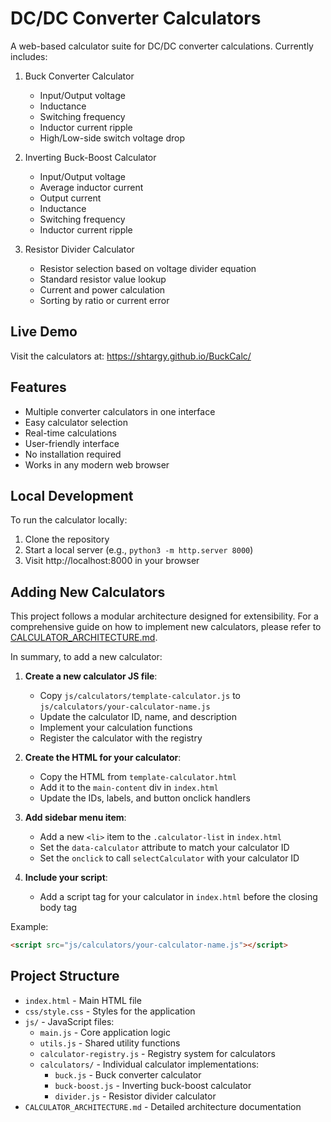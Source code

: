 # DC/DC Converter Calculators

A web-based calculator suite for DC/DC converter calculations. Currently includes:

1. Buck Converter Calculator
   - Input/Output voltage
   - Inductance
   - Switching frequency
   - Inductor current ripple
   - High/Low-side switch voltage drop

2. Inverting Buck-Boost Calculator
   - Input/Output voltage
   - Average inductor current
   - Output current
   - Inductance
   - Switching frequency
   - Inductor current ripple

3. Resistor Divider Calculator
   - Resistor selection based on voltage divider equation
   - Standard resistor value lookup
   - Current and power calculation
   - Sorting by ratio or current error

## Live Demo
Visit the calculators at: https://shtargy.github.io/BuckCalc/

## Features
- Multiple converter calculators in one interface
- Easy calculator selection
- Real-time calculations
- User-friendly interface
- No installation required
- Works in any modern web browser

## Local Development
To run the calculator locally:
1. Clone the repository
2. Start a local server (e.g., `python3 -m http.server 8000`)
3. Visit http://localhost:8000 in your browser

## Adding New Calculators

This project follows a modular architecture designed for extensibility. For a comprehensive guide on how to implement new calculators, please refer to [CALCULATOR_ARCHITECTURE.md](CALCULATOR_ARCHITECTURE.md).

In summary, to add a new calculator:

1. **Create a new calculator JS file**:
   - Copy `js/calculators/template-calculator.js` to `js/calculators/your-calculator-name.js`
   - Update the calculator ID, name, and description
   - Implement your calculation functions
   - Register the calculator with the registry

2. **Create the HTML for your calculator**:
   - Copy the HTML from `template-calculator.html`
   - Add it to the `main-content` div in `index.html`
   - Update the IDs, labels, and button onclick handlers

3. **Add sidebar menu item**:
   - Add a new `<li>` item to the `.calculator-list` in `index.html`
   - Set the `data-calculator` attribute to match your calculator ID
   - Set the `onclick` to call `selectCalculator` with your calculator ID

4. **Include your script**:
   - Add a script tag for your calculator in `index.html` before the closing body tag

Example:
```html
<script src="js/calculators/your-calculator-name.js"></script>
```

## Project Structure

- `index.html` - Main HTML file
- `css/style.css` - Styles for the application
- `js/` - JavaScript files:
  - `main.js` - Core application logic
  - `utils.js` - Shared utility functions
  - `calculator-registry.js` - Registry system for calculators
  - `calculators/` - Individual calculator implementations:
    - `buck.js` - Buck converter calculator
    - `buck-boost.js` - Inverting buck-boost calculator
    - `divider.js` - Resistor divider calculator
- `CALCULATOR_ARCHITECTURE.md` - Detailed architecture documentation 